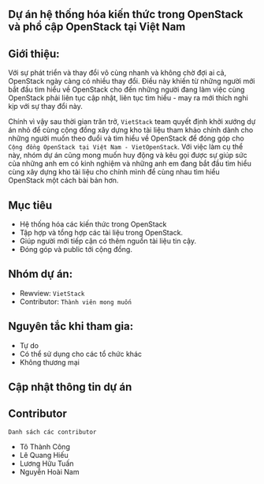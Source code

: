 ## Dự án hệ thống hóa kiến thức trong OpenStack và phổ cập OpenStack tại Việt Nam

## Giới thiệu: 
Với sự phát triển và thay đổi vô cùng nhanh và không chờ đợi ai cả, OpenStack ngày càng có nhiều thay đổi. Điều này khiến từ những người mới bắt đầu tìm hiểu về OpenStack cho đến những người đang làm việc cùng OpenStack phải liên tục cập nhật, liên tục tìm hiểu - may ra mới thích nghi kịp với sự thay đổi này.

Chính vì vậy sau thời gian trăn trở, `VietStack` team quyết định khởi xướng dự án nhỏ để cùng cộng đồng xây dựng kho tài liệu tham khảo chính dành cho những người muốn theo đuổi và tìm hiểu về OpenStack để đóng góp cho `Cộng đồng OpenStack tại Việt Nam - VietOpenStack`. Với việc làm cụ thể này, nhóm dự án cũng mong muốn huy động và kêu gọi được sự giúp sức của những anh em có kinh nghiệm và những anh em đang bắt đầu tìm hiểu cùng xây dựng kho tài liệu cho chính mình để cùng nhau tìm hiểu OpenStack một cách bài bản hơn.

## Mục tiêu
- Hệ thống hóa các kiến thức trong OpenStack 
- Tập hợp và tổng hợp các tài liệu trong OpenStack.
- Giúp người mới tiếp cận có thêm nguồn tài liệu tin cậy.
- Đóng góp và public tới cộng đồng.

## Nhóm dự án:
- Rewview: `VietStack`
- Contributor: `Thành viên mong muốn`

## Nguyên tắc khi tham gia:
- Tự do
- Có thể sử dụng cho các tổ chức khác
- Không thương mại

## Cập nhật thông tin dự án

## Contributor
`Danh sách các contributor`
- Tô Thành Công
- Lê Quang Hiếu
- Lương Hữu Tuấn
- Nguyễn Hoài Nam
